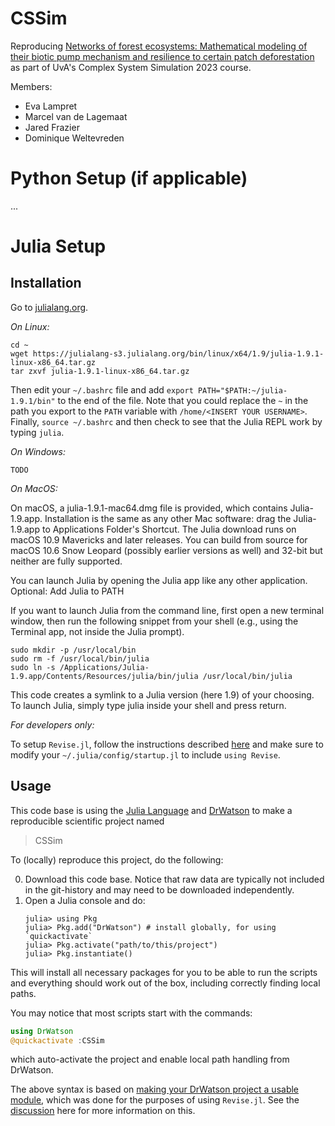 # CSSim

Reproducing [Networks of forest ecosystems: Mathematical modeling of their biotic pump mechanism and resilience to certain patch deforestation](https://www.sciencedirect.com/science/article/pii/S1476945X20300386) as part of UvA's Complex System Simulation 
2023 course.

Members:

* Eva Lampret
* Marcel van de Lagemaat
* Jared Frazier
* Dominique Weltevreden

# Python Setup (if applicable)

...

# Julia Setup 

## Installation
Go to [julialang.org](https://juliailang.org/downloads/). 

*On Linux:*

```
cd ~
wget https://julialang-s3.julialang.org/bin/linux/x64/1.9/julia-1.9.1-linux-x86_64.tar.gz
tar zxvf julia-1.9.1-linux-x86_64.tar.gz
```
Then edit your `~/.bashrc` file and add `export PATH="$PATH:~/julia-1.9.1/bin"`
to the end of the file. Note that you could replace the `~` in the path you 
export to the `PATH` variable with `/home/<INSERT YOUR USERNAME>`. Finally,
`source ~/.bashrc` and then check to see that the Julia REPL work
by typing `julia`.

*On Windows:*

```
TODO
```

*On MacOS:*

On macOS, a julia-1.9.1-mac64.dmg file is provided, which contains Julia-1.9.app. Installation is the same as any other Mac software: drag the Julia-1.9.app to Applications Folder's Shortcut. The Julia download runs on macOS 10.9 Mavericks and later releases. You can build from source for macOS 10.6 Snow Leopard (possibly earlier versions as well) and 32-bit but neither are fully supported.

You can launch Julia by opening the Julia app like any other application.
Optional: Add Julia to PATH

If you want to launch Julia from the command line, first open a new terminal window, then run the following snippet from your shell (e.g., using the Terminal app, not inside the Julia prompt).

```
sudo mkdir -p /usr/local/bin
sudo rm -f /usr/local/bin/julia
sudo ln -s /Applications/Julia-1.9.app/Contents/Resources/julia/bin/julia /usr/local/bin/julia
```

This code creates a symlink to a Julia version (here 1.9) of your choosing. To launch Julia, simply type julia inside your shell and press return.

*For developers only:*

To setup `Revise.jl`, follow the instructions
described [here](https://timholy.github.io/Revise.jl/stable/) and make sure
to modify your `~/.julia/config/startup.jl` to include `using Revise`.

## Usage

This code base is using the [Julia Language](https://julialang.org/) and
[DrWatson](https://juliadynamics.github.io/DrWatson.jl/stable/)
to make a reproducible scientific project named
> CSSim

To (locally) reproduce this project, do the following:

0. Download this code base. Notice that raw data are typically not included in the
   git-history and may need to be downloaded independently.
1. Open a Julia console and do:
   ```
   julia> using Pkg
   julia> Pkg.add("DrWatson") # install globally, for using `quickactivate`
   julia> Pkg.activate("path/to/this/project")
   julia> Pkg.instantiate()
   ```

This will install all necessary packages for you to be able to run the scripts and
everything should work out of the box, including correctly finding local paths.

You may notice that most scripts start with the commands:
```julia
using DrWatson
@quickactivate :CSSim
```
which auto-activate the project and enable local path handling from DrWatson.

The above syntax is based on [making your DrWatson project a usable module](https://juliadynamics.github.io/DrWatson.jl/stable/real_world/#Making-your-project-a-usable-module-1),
which was done for the purposes of using `Revise.jl`. See the [discussion](https://discourse.julialang.org/t/best-debug-workflow-for-dr-watson/97234/5)
here for more information on this. 
